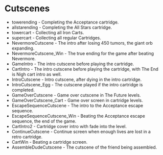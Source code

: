 # Cutscenes
 
- towerending - Completing the Acceptance cartridge.
- allstarending - Completing the All Stars cartridge.
- towercart - Collecting all Iron Carts.
- supercart - Collecting all regular Cartridges.
- NevermoreCutscene - The intro after losing 450 tumors, the giant orb expanding.
- NevermoreCutscene_Win - The true ending for the game after beating Nevermore.
- GameIntro - The intro cutscene before playing the cartridge.
- CartIntro - The intro cutscene before playing the cartridge, with The End is Nigh cart intro as well.
- IntroCutscene - Intro cutscene, after dying in the intro cartridge.
- IntroCutscene_Egg - The cutscene played if the intro cartridge is completed.
- GameOverCutscene - Game over cutscene in The Future levels.
- GameOverCutscene_Cart - Game over screen in cartridge levels.
- EscapeSequenceCutscene - The intro to the Acceptance escape sequence.
- EscapeSequenceCutscene_Win - Beating the Acceptance escape sequence, the end of the game.
- CartIntro2 - Cartridge cover intro with fade into the level.
- ContinueCutscene - Continue screen when enough lives are lost in a retro cartridge.
- CartWin - Beating a cartridge screen.
- AssembleDudeCutscene - The cutscene of the friend being assembled.

